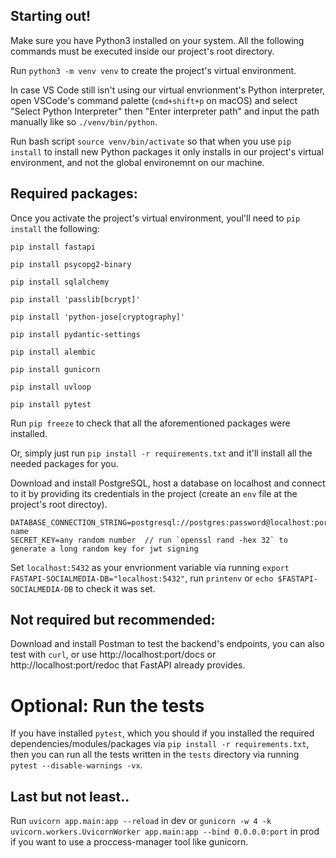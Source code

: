 ## Starting out!
Make sure you have Python3 installed on your system.
All the following commands must be executed inside our project's root directory.

Run `python3 -m venv venv` to create the project's virtual environment.

In case VS Code still isn't using our virtual envrionment's Python interpreter, open VSCode's command palette (`cmd+shift+p` on macOS) and select "Select Python Interpreter" then "Enter interpreter path" and input the path manually like so `./venv/bin/python`.

Run bash script `source venv/bin/activate` so that when you use `pip install` to install new Python packages it only installs in our project's virtual environment, and not the global environemnt on our machine.

## Required packages:

Once you activate the project's virtual environment, youl'll need to `pip install` the following:

`pip install fastapi`

`pip install psycopg2-binary`

`pip install sqlalchemy`

`pip install 'passlib[bcrypt]'`

`pip install 'python-jose[cryptography]'`

`pip install pydantic-settings`

`pip install alembic`

`pip install gunicorn`

`pip install uvloop`

`pip install pytest`

Run `pip freeze` to check that all the aforementioned packages were installed.

Or, simply just run `pip install -r requirements.txt` and it'll install all the needed packages for you.

Download and install PostgreSQL, host a database on localhost and connect to it by providing its credentials in the project (create an `env` file at the project's root directoy).

```
DATABASE_CONNECTION_STRING=postgresql://postgres:password@localhost:port/database-name
SECRET_KEY=any random number  // run `openssl rand -hex 32` to generate a long random key for jwt signing
```

Set `localhost:5432` as your envrionment variable via running `export FASTAPI-SOCIALMEDIA-DB="localhost:5432"`, run `printenv` or `echo $FASTAPI-SOCIALMEDIA-DB` to check it was set.

## Not required but recommended:
Download and install Postman to test the backend's endpoints, you can also test with `curl`, or use http://localhost:port/docs or http://localhost:port/redoc that FastAPI already provides.

# Optional: Run the tests
If you have installed `pytest`, which you should if you installed the required dependencies/modules/packages via `pip install -r requirements.txt`, then you can run all the tests written in the `tests` directory via running `pytest --disable-warnings -vx`.

## Last but not least..

Run `uvicorn app.main:app --reload` in dev or `gunicorn -w 4 -k uvicorn.workers.UvicornWorker app.main:app --bind 0.0.0.0:port` in prod if you want to use a proccess-manager tool like gunicorn.